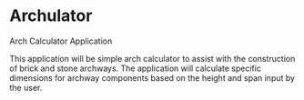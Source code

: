 # Archulator
Arch Calculator Application

This application will be simple arch calculator to assist with the construction of brick and stone archways. The application will calculate specific dimensions for archway components based on the height and span input by the user.
